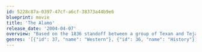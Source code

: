 ```yaml
---
id: 5228c87a-0397-47cf-a6cf-38373a44b9e6
blueprint: movie
title: 'The Alamo'
release_date: '2004-04-07'
overview: "Based on the 1836 standoff between a group of Texan and Tejano men, led by Davy Crockett and Jim Bowie, and Mexican dictator Santa Anna's forces at the Alamo in San Antonio, Texas."
genres: '[{"id": 37, "name": "Western"}, {"id": 36, "name": "History"}, {"id": 10752, "name": "War"}]'
---
```

